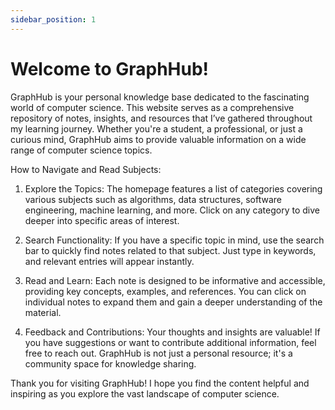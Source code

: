```yaml
---
sidebar_position: 1
---
```


# Welcome to GraphHub!

GraphHub is your personal knowledge base dedicated to the fascinating world of computer science. This website serves as a comprehensive repository of notes, insights, and resources that I’ve gathered throughout my learning journey. Whether you're a student, a professional, or just a curious mind, GraphHub aims to provide valuable information on a wide range of computer science topics.

How to Navigate and Read Subjects:

1. Explore the Topics: The homepage features a list of categories covering various subjects such as algorithms, data structures, software engineering, machine learning, and more. Click on any category to dive deeper into specific areas of interest.

2. Search Functionality: If you have a specific topic in mind, use the search bar to quickly find notes related to that subject. Just type in keywords, and relevant entries will appear instantly.

3. Read and Learn: Each note is designed to be informative and accessible, providing key concepts, examples, and references. You can click on individual notes to expand them and gain a deeper understanding of the material.

4. Feedback and Contributions: Your thoughts and insights are valuable! If you have suggestions or want to contribute additional information, feel free to reach out. GraphHub is not just a personal resource; it's a community space for knowledge sharing.

Thank you for visiting GraphHub! I hope you find the content helpful and inspiring as you explore the vast landscape of computer science.
